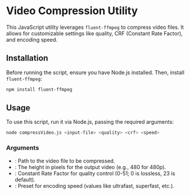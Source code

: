 # Video Compression Utility

This JavaScript utility leverages `fluent-ffmpeg` to compress video files. It allows for customizable settings like quality, CRF (Constant Rate Factor), and encoding speed.

## Installation

Before running the script, ensure you have Node.js installed. Then, install `fluent-ffmpeg`:

```bash
npm install fluent-ffmpeg
```

## Usage
To use this script, run it via Node.js, passing the required arguments:

```bash
node compressVideo.js <input-file> <quality> <crf> <speed>
```

### Arguments
* <input-file>: Path to the video file to be compressed.
* <quality>: The height in pixels for the output video (e.g., 480 for 480p).
* <crf>: Constant Rate Factor for quality control (0-51; 0 is lossless, 23 is default).
* <speed>: Preset for encoding speed (values like ultrafast, superfast, etc.).
